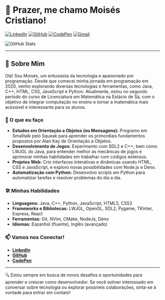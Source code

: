# 👋 Prazer, me chamo Moisés Cristiano!

[![LinkedIn](https://img.shields.io/badge/LinkedIn-0077B5?style=for-the-badge&logo=linkedin&logoColor=white)](https://www.linkedin.com/in/moisespastorio/)
[![GitHub](https://img.shields.io/badge/GitHub-000000?style=for-the-badge&logo=github&logoColor=white)](https://github.com/moiz4rt)
[![CodePen](https://img.shields.io/badge/CodePen-000000?style=for-the-badge&logo=codepen&logoColor=white)](https://codepen.io/moiz4rt)
[![Gmail](https://img.shields.io/badge/Gmail-333333?style=for-the-badge&logo=gmail&logoColor=red)](mailto:moisespastorio@gmail.com)

![GitHub Stats](https://github-readme-stats.vercel.app/api?username=moiz4rt&show_icons=true&theme=gruvbox)

---

## 🌟 Sobre Mim

Olá! Sou Moisés, um entusiasta da tecnologia e apaixonado por programação. Desde que comecei minha jornada em programação em 2020, venho explorando diversas tecnologias e ferramentas, como Java, C++, HTML, CSS, JavaScript e Python. Atualmente, estou no segundo período do curso de Licenciatura em Matemática na Estácio de Sá, com o objetivo de integrar computação no ensino e tornar a matemática mais acessível e interessante para os alunos.

### 🚀 O que eu faço
- **Estudos em Orientação a Objetos (ou Mensagens):** Programo em Smalltalk pelo Squeak para aprender os primordiais fundamentos propostos por Alan Kay de Orientação a Objetos.
- **Desenvolvimento de Jogos:** Experimento com SDL2 e C++, bem como LWJGL do Java, para entender melhor as mecânicas de jogos e aprimorar minhas habilidades em trabalhar com códigos extensos.
- **Projetos Web:** Crio interfaces interativas e dinâmicas usando HTML, CSS e JavaScript, e exploro novas possibilidades com Node.js e Deno.
- **Automatização com Python:** Desenvolvo scripts em Python para automatizar tarefas e resolver problemas do dia a dia.

### 🛠️ Minhas Habilidades

- **Linguagens:** Java, C++, Python, JavaScript, HTML5, CSS3
- **Frameworks e Bibliotecas:** LWJGL, OpenGL, SDL2, Pygame, TKinter, Express, React
- **Ferramentas:** Git, NVim, CMake, NodeJs, Deno
- **Idiomas:** Espanhol (fluente), Inglês (avançado)

### 📫 Vamos nos Conectar!

- **[LinkedIn](https://www.linkedin.com/in/moisespastorio/)**
- **[GitHub](https://github.com/moiz4rt)**
- **[CodePen](https://codepen.io/moiz4rt)**

---

🔍 Estou sempre em busca de novos desafios e oportunidades para aprender e crescer como desenvolvedor. Se você estiver interessado em conversar sobre tecnologia ou explorar possíveis colaborações, sinta-se à vontade para entrar em contato!
